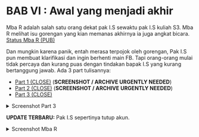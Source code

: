 # BAB VI : Awal yang menjadi akhir

Mba R adalah salah satu orang dekat pak I.S sewaktu pak I.S kuliah S3. Mba R melihat isu gorengan yang kian memanas akhirnya ia juga angkat bicara.
[Status Mba R (PUB)](https://www.facebook.com/bibliobookstore/posts/3638480436390737)

Dan mungkin karena panik, entah merasa terpojok oleh gorengan, Pak I.S pun membuat klarifikasi dan ingin berhenti main FB. Tapi orang-orang mulai tidak percaya dan kurang puas dengan tindakan bapak I.S yang kurang bertanggung jawab. Ada 3 part tulisannya:

- [Part 1 (CLOSE)](https://www.facebook.com/Irwansight1/posts/1636196010468479) (**SCREENSHOT / ARCHIVE URGENTLY NEEDED**)
- [Part 2 (CLOSE)](https://www.facebook.com/Irwansight1/posts/1636196147135132) (**SCREENSHOT / ARCHIVE URGENTLY NEEDED**)
- [Part 3 (CLOSE)](https://www.facebook.com/Irwansight1/posts/1636196803801733)

<details>
    <summary>Screenshot Part 3</summary>

![](./assets/images/6-x-2-1.jpeg)

![](./assets/images/6-x-2-2.jpeg)
</details>

**UPDATE TERBARU:** Pak I.S sepertinya tutup akun.

<details>
    <summary>Screenshot Mba R</summary>

![](./assets/images/6-1-1.png)

![](./assets/images/6-1-2.png)

Screenshot tambahan dari postingan Mba R:

![](./assets/images/6-1-3.jpg)
</details>